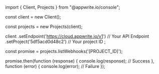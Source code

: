 import { Client, Projects } from "@appwrite.io/console";

const client = new Client();

const projects = new Projects(client);

client
    .setEndpoint('https://cloud.appwrite.io/v1') // Your API Endpoint
    .setProject('5df5acd0d48c2') // Your project ID
;

const promise = projects.listWebhooks('[PROJECT_ID]');

promise.then(function (response) {
    console.log(response); // Success
}, function (error) {
    console.log(error); // Failure
});